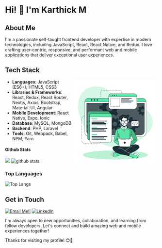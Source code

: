 # Hi! 👋 I'm Karthick M

## About Me

I'm a passionate self-taught frontend developer with expertise in modern technologies, including JavaScript, React, React Native, and Redux. I love crafting user-centric, responsive, and performant web and mobile applications that deliver exceptional user experiences.

## Tech Stack

<img src="./coding.jpg"  height="280px" align="right"/>

- **Languages**: JavaScript (ES6+), HTML5, CSS3
- **Libraries & Frameworks**: React, Redux, React Router, Nextjs, Axios, Bootstrap, Material-UI, Angular
- **Mobile Development**: React Native, Expo, Ionic
- **Database**:  MySQL, MongoDB
- **Backend**:  PHP, Laravel
- **Tools**:  Git, Webpack, Babel, NPM, Yarn

#### Github Stats

<img src="https://github-readme-streak-stats.herokuapp.com/?user=karthick-cs" width="48%"/>
<img src="https://github-readme-stats.vercel.app/api?username=karthick-cs&show_icons=true" alt="github stats" width="48%" align/>

### Top Languages

 ![Top Langs](https://github-readme-stats.vercel.app/api/top-langs/?username=karthick-cs&layout=compact)
 
## Get in Touch
<a href="mailto:karthickcs1997@gmail.com">![Email Me!!](https://img.shields.io/badge/Gmail-D14836?style=for-the-badge&logo=gmail&logoColor=white)</a> <a href="https://www.linkedin.com/in/karthick-cs">![LinkedIn](https://img.shields.io/badge/LinkedIn-0077B5?style=for-the-badge&logo=linkedin&logoColor=white)</a>

I'm always open to new opportunities, collaboration, and learning from fellow developers. Let's connect and build amazing web and mobile experiences together!

Thanks for visiting my profile! 😊🚀
